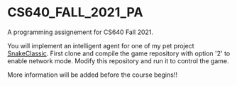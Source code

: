 # CS640_FALL_2021_PA
A programming assignement for CS640 Fall 2021.

You will implement an intelligent agent for one of my pet project [SnakeClassic](https://mahir1010.github.io/SnakeClassic/).
First clone and compile the game repository with option '2' to enable network mode.
Modify this repository and run it to control the game.

More information will be added before the course begins!!
